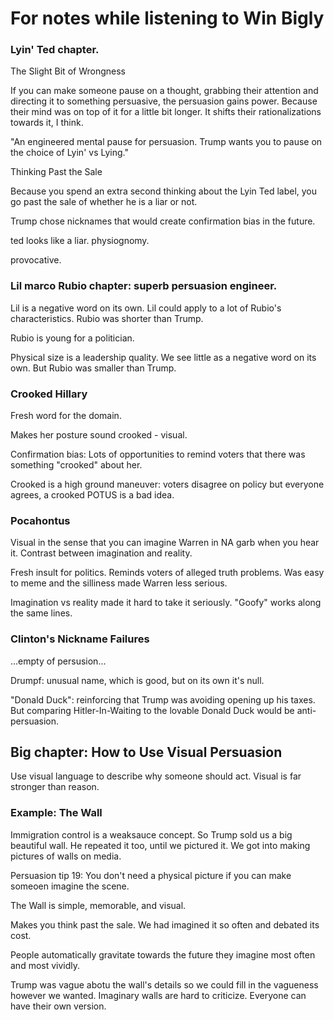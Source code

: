# For notes while listening to Win Bigly

### Lyin' Ted chapter.

The Slight Bit of Wrongness

If you can make someone pause on a thought, grabbing their attention and directing it to something persuasive, the persuasion gains power. Because their mind was on top of it for a little bit longer. It shifts their rationalizations towards it, I think.

"An engineered mental pause for persuasion. Trump wants you to pause on the choice of Lyin' vs Lying."

Thinking Past the Sale

Because you spend an extra second thinking about the Lyin Ted label, you go past the sale of whether he is a liar or not.

Trump chose nicknames that would create confirmation bias in the future.

ted looks like a liar. physiognomy.

provocative.

### Lil marco Rubio chapter: superb persuasion engineer.

Lil is a negative word on its own. Lil could apply to a lot of Rubio's characteristics. Rubio was shorter than Trump.

Rubio is young for a politician.

Physical size is a leadership quality. We see little as a negative word on its own. But Rubio was smaller than Trump.

### Crooked Hillary

Fresh word for the domain.

Makes her posture sound crooked - visual.

Confirmation bias: Lots of opportunities to remind voters that there was something "crooked" about her.

Crooked is a high ground maneuver: voters disagree on policy but everyone agrees, a crooked POTUS is a bad idea.

### Pocahontus

Visual in the sense that you can imagine Warren in NA garb when you hear it. Contrast between imagination and reality.

Fresh insult for politics. Reminds voters of alleged truth problems. Was easy to meme and the silliness made Warren less serious.

Imagination vs reality made it hard to take it seriously. "Goofy" works along the same lines.

### Clinton's Nickname Failures

...empty of persusion...

Drumpf: unusual name, which is good, but on its own it's null.

"Donald Duck": reinforcing that Trump was avoiding opening up his taxes. But comparing Hitler-In-Waiting to the lovable Donald Duck would be anti-persuasion.

## Big chapter: How to Use Visual Persuasion

Use visual language to describe why someone should act. Visual is far stronger than reason.

### Example: The Wall

Immigration control is a weaksauce concept. So Trump sold us a big beautiful wall. He repeated it too, until we pictured it. We got into making pictures of walls on media.

Persuasion tip 19: You don't need a physical picture if you can make someoen imagine the scene.

The Wall is simple, memorable, and visual.

Makes you think past the sale. We had imagined it so often and debated its cost.

People automatically gravitate towards the future they imagine most often and most vividly.

Trump was vague abotu the wall's details so we could fill in the vagueness however we wanted. Imaginary walls are hard to criticize. Everyone can have their own version.
